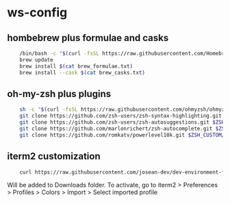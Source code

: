 # ws-config

## hombebrew plus formulae and casks
```bash
	/bin/bash -c "$(curl -fsSL https://raw.githubusercontent.com/Homebrew/install/HEAD/install.sh)"
	brew update
	brew install $(cat brew_formulae.txt)
	brew install --cask $(cat brew_casks.txt)
```

## oh-my-zsh plus plugins
```bash
	sh -c "$(curl -fsSL https://raw.githubusercontent.com/ohmyzsh/ohmyzsh/master/tools/install.sh)"
	git clone https://github.com/zsh-users/zsh-syntax-highlighting.git $ZSH/plugins
	git clone https://github.com/zsh-users/zsh-autosuggestions.git $ZSH/plugins
	git clone https://github.com/marlonrichert/zsh-autocomplete.git $ZSH/plugins
	git clone https://github.com/romkatv/powerlevel10k.git $ZSH_CUSTOM/themes/powerlevel10k	
```

## iterm2 customization
```bash
	curl https://raw.githubusercontent.com/josean-dev/dev-environment-files/main/coolnight.itermcolors --output ~/Downloads/coolnight.itermcolors
```
Will be added to Downloads folder. To activate, go to iterm2 > Preferences > Profiles > Colors > Import > Select imported profile
